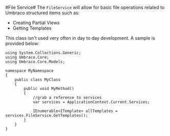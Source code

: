 #File Service#
The `FileService` will allow for basic file operations related to Umbraco structured items such as:

* Creating Partial Views
* Getting Templates

This class isn't used very often in day to day development.  A sample is provided below:

```
using System.Collections.Generic;
using Umbraco.Core;
using Umbraco.Core.Models;

namespace MyNamespace
{
    public class MyClass
    {
        public void MyMethod()
        {
            //grab a reference to services
            var services = ApplicationContext.Current.Services;

            IEnumerable<ITemplate> allTemplates = services.FileService.GetTemplates();
        }
    }
}
```